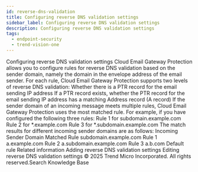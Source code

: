 ```yaml
---
id: reverse-dns-validation
title: Configuring reverse DNS validation settings
sidebar_label: Configuring reverse DNS validation settings
description: Configuring reverse DNS validation settings
tags:
  - endpoint-security
  - trend-vision-one
---
```


 Configuring reverse DNS validation settings Cloud Email Gateway Protection allows you to configure rules for reverse DNS validation based on the sender domain, namely the domain in the envelope address of the email sender. For each rule, Cloud Email Gateway Protection supports two levels of reverse DNS validation: Whether there is a PTR record for the email sending IP address If a PTR record exists, whether the PTR record for the email sending IP address has a matching Address record (A record) If the sender domain of an incoming message meets multiple rules, Cloud Email Gateway Protection uses the most matched rule. For example, if you have configured the following three rules: Rule 1 for subdomain.example.com Rule 2 for *.example.com Rule 3 for *.subdomain.example.com The match results for different incoming sender domains are as follows: Incoming Sender Domain Matched Rule subdomain.example.com Rule 1 a.example.com Rule 2 a.subdomain.example.com Rule 3 a.b.com Default rule Related information Adding reverse DNS validation settings Editing reverse DNS validation settings © 2025 Trend Micro Incorporated. All rights reserved.Search Knowledge Base